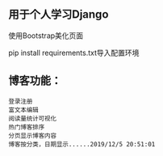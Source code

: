 ## 用于个人学习Django ##

使用Bootstrap美化页面

pip install requirements.txt导入配置环境


## 博客功能： ##

    登录注册
    富文本编辑
    阅读量统计可视化
    热门博客排序
    分页显示博客内容
    博客按分类，日期显示......2019/12/5 20:51:01 
